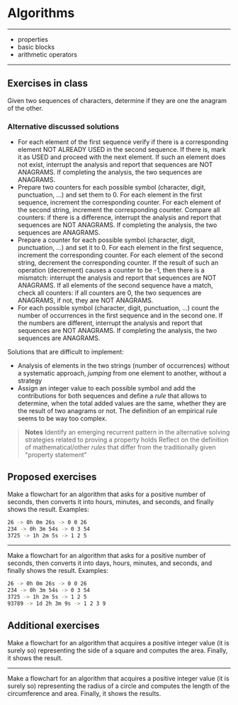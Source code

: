 # Algorithms

---
+ properties
+ basic blocks
+ arithmetic operators
---

## Exercises in class
Given two sequences of characters, determine if they are one the anagram of the other.

### Alternative discussed solutions
+ For each element of the first sequence verify if there is a corresponding element NOT ALREADY USED in the second sequence. If there is, mark it as USED and proceed with the next element. If such an element does not exist, interrupt the analysis and report that sequences are NOT ANAGRAMS. If completing the analysis, the two sequences are ANAGRAMS.
+ Prepare two counters for each possible symbol (character, digit, punctuation, ...) and set them to 0. For each element in the first sequence, increment the corresponding counter. For each element of the second string, increment the corresponding counter. Compare all counters: if there is a difference, interrupt the analysis and report that sequences are NOT ANAGRAMS. If completing the analysis, the two sequences are ANAGRAMS. 
+ Prepare a counter for each possible symbol (character, digit, punctuation, ...) and set it to 0. For each element in the first sequence, increment the corresponding counter. For each element of the second string, decrement the corresponding counter. If the result of such an operation (decrement) causes a counter to be -1, then there is a mismatch: interrupt the analysis and report that sequences are NOT ANAGRAMS. If all elements of the second sequence have a match, check all counters: if all counters are 0, the two sequences are ANAGRAMS, if not, they are NOT ANAGRAMS. 
+ For each possible symbol (character, digit, punctuation, ...) count the number of occurrences in the first sequence and in the second one. If the numbers are different, interrupt the analysis and report that sequences are NOT ANAGRAMS. If completing the analysis, the two sequences are ANAGRAMS. 

Solutions that are difficult to implement:
+ Analysis of elements in the two strings (number of occurrences) without a systematic approach, *jumping* from one element to another, without a strategy
+ Assign an integer value to each possible symbol and add the contributions for both sequences and define a *rule* that allows to determine, when the total added values are the same, whether they are the result of two anagrams or not. The definition of an empirical rule seems to be way too complex.

> **Notes**
> Identify an emerging recurrent pattern in the alternative solving strategies related to proving a property holds
> Reflect on the definition of mathematical/other _rules_ that differ from the traditionally given "property statement"

## Proposed exercises
Make a flowchart for an algorithm that asks for a positive number of seconds, then converts it into hours, minutes, and seconds, and finally shows the result. Examples:
```bash
26 -> 0h 0m 26s -> 0 0 26
234 -> 0h 3m 54s -> 0 3 54
3725 -> 1h 2m 5s -> 1 2 5
```

---

Make a flowchart for an algorithm that asks for a positive number of seconds, then converts it into days, hours, minutes, and seconds, and finally shows the result.
Examples:
```bash
26 -> 0h 0m 26s -> 0 0 26
234 -> 0h 3m 54s -> 0 3 54
3725 -> 1h 2m 5s -> 1 2 5
93789 -> 1d 2h 3m 9s -> 1 2 3 9
```

## Additional exercises
Make a flowchart for  an algorithm that acquires a positive integer value (it is surely so) representing the side of a square and computes the area. Finally, it shows the result.

---

Make a flowchart for an algorithm that acquires a positive integer value (it is surely so) representing the radius of a circle and computes the length of the circumference and area. Finally, it shows the results.


